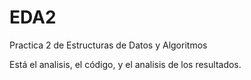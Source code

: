 # EDA2
Practica 2 de Estructuras de Datos y Algoritmos

Está el analisis, el código, y el analisis de los resultados.
